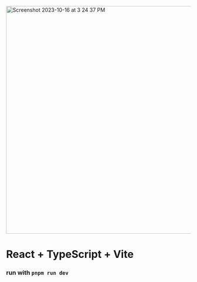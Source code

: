 

<img width="620" alt="Screenshot 2023-10-16 at 3 24 37 PM" src="https://github.com/instant-coffee/scrabble/assets/10563896/b1702172-bac5-4cfe-a20d-b57a9433d407">




# React + TypeScript + Vite

### run with `pnpm run dev`
